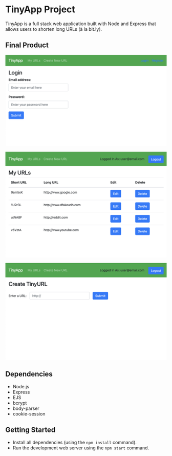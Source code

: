 # TinyApp Project

TinyApp is a full stack web application built with Node and Express that allows users to shorten long URLs (à la bit.ly).

## Final Product

!["TinyApp Login Page"](https://github.com/ElleHoang/tinyapp/blob/master/docs/login-page.png?raw=true)

!["TinyApp User URLs Page"](https://github.com/ElleHoang/tinyapp/blob/master/docs/urls-page.png?raw=true)

!["TinyApp User Create URL Id Page"](https://github.com/ElleHoang/tinyapp/blob/master/docs/create-shortURL-page.png?raw=true)

## Dependencies

- Node.js
- Express
- EJS
- bcrypt
- body-parser
- cookie-session

## Getting Started

- Install all dependencies (using the `npm install` command).
- Run the development web server using the `npm start` command.